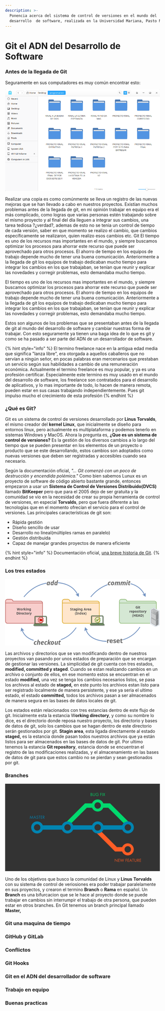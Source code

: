 ```yaml
---
description: >-
  Ponencia acerca del sistema de control de versiones en el mundo del
  desarrollo  de software, realizada en la Universidad Mariana, Pasto Nariño.
---
```


# Git el ADN del Desarrollo de Software

### Antes de la llegada de Git

Seguramente en sus computadores es muy común encontrar esto:

![](.gitbook/assets/deepinscreenshot_20190510011932.png)

Realizar una copia es como comúnmente se lleva un registro de las nuevas mejoras que se han llevado a cabo en nuestros proyectos. Existían muchos problemas antes de la llegada de git, en mi opinión trabajar en equipo era el más complicado, como logras que varias personas estén trabajando sobre el mismo proyecto y al final del día lleguen a integrar sus cambios, una tarea tediosa ?¿verdad?, ademas de esto no se tenia un control de tiempo de cada versión, saber en que momento se realizo el cambio, que cambios específicamente se realizaron, quien realizo esos cambios etc. Git El tiempo es uno de los recursos mas importantes en el mundo, y siempre buscamos optimizar los procesos para ahorrar este recurso que puede ser aprovechado para otros procesos. El ahorro de tiempo en los equipos de trabajo depende mucho de tener una buena comunicación. Anteriormente a la llegada de git los equipos de trabajo dedicaban mucho tiempo para integrar los cambios en los que trabajaban, se tenían que reunir y explicar las novedades y corregir problemas, esto demandaba mucho tiempo.

El tiempo es uno de los recursos mas importantes en el mundo, y siempre buscamos optimizar los procesos para ahorrar este recurso que puede ser aprovechado para otros procesos. El ahorro de tiempo en los equipos de trabajo depende mucho de tener una buena comunicación. Anteriormente a la llegada de git los equipos de trabajo dedicaban mucho tiempo para integrar los cambios en los que trabajaban, se tenían que reunir y explicar las novedades y corregir problemas, esto demandaba mucho tiempo.

Estos son algunos de los problemas que se presentaban antes de la llegada de git al mundo del desarrollo de software y cambiar nuestras forma de trabajar. Con esto seguramente ya tienen una baga idea de lo que es git y como se ha pasado a ser parte del ADN de un desarrollador de software.

{% hint style="info" %}
El termino freelance nace en la antigua edad media que significa "lanza libre", era otorgada a aquellos caballeros que no servían a ningún señor, en pocas palabras eran mercenarios que prestaban un servicio según sus habilidades a cambio de una remuneración económica. Actualmente el termino freelance es muy popular, y ya es una profesión certificar. Especialmente este termino es muy usado en el mundo del desarrollo de software, los freelance son contratados para el desarrollo de aplicativos, y lo mas importante de todo, lo hacen de manera remota, pueden estar en sus casas trabajando independientemente. Pues git impulso mucho el crecimiento de esta profesión
{% endhint %}

### ¿Qué es Git?

Git es un sistema de control de versiones desarrollado por **Linus Torvalds**, el mismo creador del **kernel Linux**, que inicialmente se diseño para entornos linux, pero actualmente es multiplataforma y podemos tenerlo en sistemas Windows y MacOS. Ahora la pregunta es, **¿Que es un sistema de control de versiones?** Es la gestión de los diversos cambios a lo largo del tiempo que se pueden presentar en los elementos de un proyecto o producto que se este desarrollando, estos cambios son adoptados como nuevas versiones que deben ser registradas y accesibles cuando sea necesario. 

Según la documentación oficial, _"... Git comenzó con un poco de destrucción y encendida polémica."_  Como bien sabemos Lunux es un proyecto de software de código abierto bastante grande, entonces empezaron a usar un **Sistema de Control de Versiones Distribuido\(DVCS\)** llamado **BitKeeper** pero que para el 2005 dejo de ser gratuita y la comunidad se vio en la necesidad de crear su propia herramienta de control de versiones, en especial **Torvalds**, pero que fuera diferente a las tecnologías que en el momento ofrecían el servicio para el control de versiones. Las principales características de git son:

* Rápida gestión
* Diseño sencillo de usar
* Desarrollo no lineal\(múltiples ramas en paralelo\)
* Gestión distribuida
* Capaz de manejar grandes proyectos de manera eficiente 

{% hint style="info" %}
Documentación oficial,  [una breve historia de Git](https://git-scm.com/book/es/v1/Empezando-Una-breve-historia-de-Git).
{% endhint %}

### Los tres estados

![Git workflow](.gitbook/assets/tres-estados.png)

Las archivos y directorios que se van modificando dentro de nuestros proyectos van pasando por unos estados de preparación que se encargan de gestionar las versiones. La simplicidad de git cuenta con tres estados, **modified, committed y  staged**. Cuando se estan realizando cambios en un archivo o conjunto de ellos, en ese momento estos se encuentran en el estado **modified,** una vez se tenga los cambios necesarios listos, se pasa los archivos al estado de **staged,** en este punto los archivos estan listo para ser registrado localmente de manera persistente, y ese ya seria el ultimo estado, el estado **committed,** todos los archivos pasan a ser almacenados de manera segura en las bases de datos locales de git.

Los estados están relacionados con tres estancias dentro de este flujo de git. Inicialmente esta la estancia W**orking directory**, y como su nombre lo dice, es el directorio donde reposa nuestro proyecto, los directorio y bases de datos de git, solo los cambios que se hagan dentro de este directorio serán gestionados por git. **Stagin area**, esta ligada directamente al estado **staged,** es la estancia donde pasan todos nuestros archivos que ya están listos para ser almacenados en las bases de datos de git. Por ultimo tenemos la estancia **Git repository**, estancia donde se encuentran el registro de las modificaciones realizadas, y el almacenamiento en las bases de datos de git para que estos cambio no se pierdan y sean gestionados por git.

### Branches

![](.gitbook/assets/branches.jpg)

Uno de los objetivos que busco la comunidad de Linux y **Linus** **Torvalds** con su sistema de control de veriosiones era poder trabajar paralelamente en sus proyectos, y crearon el termino **Branch** o **Rama** en español. Un **Branch** es una bifurcacion que se le hace al proyecto donde se puede trabajar en cambios sin interrumpir el trabajo de otra persona, que pueden estar en otros branches. En Git tenemos un branch principal llamado **Master,**  

### Git una maquina de tiempo

### GitHub y GitLab

### Conflictos

### Git Hooks

### Git en el ADN del desarrollador de software <a id="git-en-el-adn-del-desarrollador-de-software"></a>

### Trabajo en equipo <a id="trabajo-en-equipo"></a>

### Buenas practicas <a id="buenas-practicas"></a>

